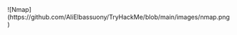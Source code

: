 <div class="center">
![Nmap](https://github.com/AliElbassuony/TryHackMe/blob/main/images/nmap.png)
</div>
